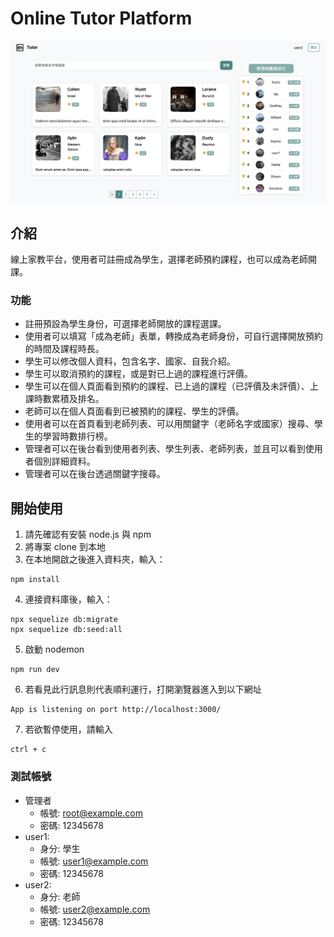 # Online Tutor Platform
![首頁](./public/image/homepage.png)

## 介紹
線上家教平台，使用者可註冊成為學生，選擇老師預約課程，也可以成為老師開課。

### 功能
* 註冊預設為學生身份，可選擇老師開放的課程選課。
* 使用者可以填寫「成為老師」表單，轉換成為老師身份，可自行選擇開放預約的時間及課程時長。
* 學生可以修改個人資料，包含名字、國家、自我介紹。
* 學生可以取消預約的課程，或是對已上過的課程進行評價。
* 學生可以在個人頁面看到預約的課程、已上過的課程（已評價及未評價）、上課時數累積及排名。
* 老師可以在個人頁面看到已被預約的課程、學生的評價。
* 使用者可以在首頁看到老師列表、可以用關鍵字（老師名字或國家）搜尋、學生的學習時數排行榜。
* 管理者可以在後台看到使用者列表、學生列表、老師列表，並且可以看到使用者個別詳細資料。
* 管理者可以在後台透過關鍵字搜尋。

## 開始使用
1. 請先確認有安裝 node.js 與 npm
2. 將專案 clone 到本地
3. 在本地開啟之後進入資料夾，輸入：
  ```
  npm install
  ```
4. 連接資料庫後，輸入：
  ```
  npx sequelize db:migrate
  npx sequelize db:seed:all
  ```
5. 啟動 nodemon
  ```
  npm run dev
  ```
6. 若看見此行訊息則代表順利運行，打開瀏覽器進入到以下網址
  ```
  App is listening on port http://localhost:3000/
  ```
7. 若欲暫停使用，請輸入
  ```
  ctrl + c
  ```

### 測試帳號
+ 管理者
  - 帳號: root@example.com
  - 密碼: 12345678
+ user1:
  - 身分: 學生
  - 帳號: user1@example.com
  - 密碼: 12345678 
+ user2:
  - 身分: 老師
  - 帳號: user2@example.com
  - 密碼: 12345678 
